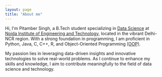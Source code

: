 ```yaml
---
layout: page
title: "About me"
---
```


Hi, I'm Pitamber Singh, a B.Tech student specializing in [Data Science](https://en.wikipedia.org/wiki/Data_science) at [Noida Institute of Engineering and Technology](https://www.niet.co.in/), located in the vibrant Delhi-NCR region. With a strong foundation in programming, I am proficient in Python, Java, C, C++, R, and Object-Oriented Programming [(OOP)](https://www.geeksforgeeks.org/introduction-of-object-oriented-programming/).

My passion lies in leveraging data-driven insights and innovative technologies to solve real-world problems. As I continue to enhance my skills and knowledge, I aim to contribute meaningfully to the field of data science and technology.







